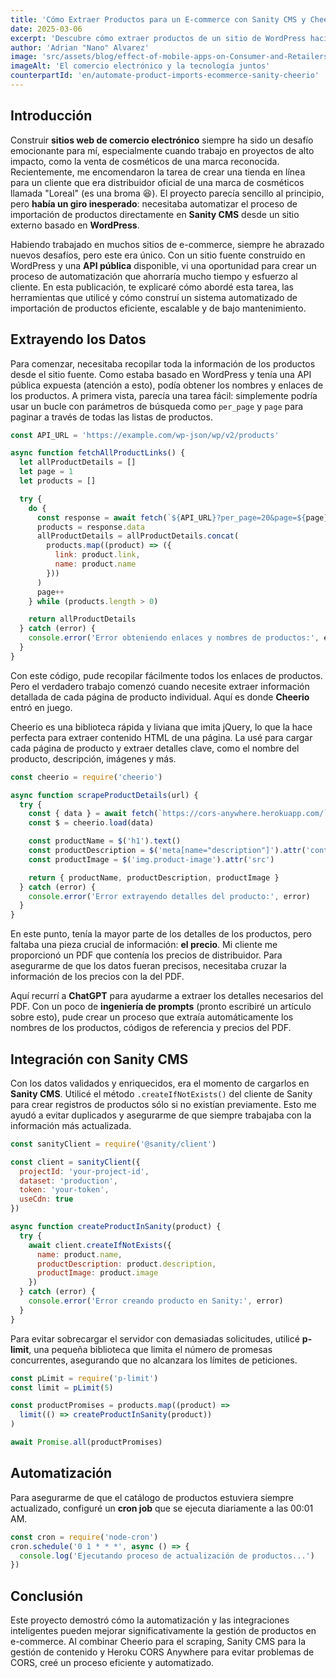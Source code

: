 ```yaml
---
title: 'Cómo Extraer Productos para un E-commerce con Sanity CMS y Cheerio'
date: 2025-03-06
excerpt: 'Descubre cómo extraer productos de un sitio de WordPress hacia Sanity CMS para una tienda en línea, utilizando Cheerio, Heroku CORS Anywhere y cron jobs.'
author: 'Adrian "Nano" Alvarez'
image: 'src/assets/blog/effect-of-mobile-apps-on-Consumer-and-Retailers--1024x538.webp'
imageAlt: 'El comercio electrónico y la tecnología juntos'
counterpartId: 'en/automate-product-imports-ecommerce-sanity-cheerio'
---
```


## Introducción

Construir **sitios web de comercio electrónico** siempre ha sido un desafío emocionante para mí, especialmente cuando trabajo en proyectos de alto impacto, como la venta de cosméticos de una marca reconocida. Recientemente, me encomendaron la tarea de crear una tienda en línea para un cliente que era distribuidor oficial de una marca de cosméticos llamada "Loreal" (es una broma 😆). El proyecto parecía sencillo al principio, pero **había un giro inesperado**: necesitaba automatizar el proceso de importación de productos directamente en **Sanity CMS** desde un sitio externo basado en **WordPress**.

Habiendo trabajado en muchos sitios de e-commerce, siempre he abrazado nuevos desafíos, pero este era único. Con un sitio fuente construido en WordPress y una **API pública** disponible, vi una oportunidad para crear un proceso de automatización que ahorraría mucho tiempo y esfuerzo al cliente. En esta publicación, te explicaré cómo abordé esta tarea, las herramientas que utilicé y cómo construí un sistema automatizado de importación de productos eficiente, escalable y de bajo mantenimiento.

## Extrayendo los Datos

Para comenzar, necesitaba recopilar toda la información de los productos desde el sitio fuente. Como estaba basado en WordPress y tenía una API pública expuesta (atención a esto), podía obtener los nombres y enlaces de los productos. A primera vista, parecía una tarea fácil: simplemente podría usar un bucle con parámetros de búsqueda como `per_page` y `page` para paginar a través de todas las listas de productos.

```javascript
const API_URL = 'https://example.com/wp-json/wp/v2/products'

async function fetchAllProductLinks() {
  let allProductDetails = []
  let page = 1
  let products = []

  try {
    do {
      const response = await fetch(`${API_URL}?per_page=20&page=${page}`)
      products = response.data
      allProductDetails = allProductDetails.concat(
        products.map((product) => ({
          link: product.link,
          name: product.name
        }))
      )
      page++
    } while (products.length > 0)

    return allProductDetails
  } catch (error) {
    console.error('Error obteniendo enlaces y nombres de productos:', error)
  }
}
```

Con este código, pude recopilar fácilmente todos los enlaces de productos. Pero el verdadero trabajo comenzó cuando necesite extraer información detallada de cada página de producto individual. Aquí es donde **Cheerio** entró en juego.

Cheerio es una biblioteca rápida y liviana que imita jQuery, lo que la hace perfecta para extraer contenido HTML de una página. La usé para cargar cada página de producto y extraer detalles clave, como el nombre del producto, descripción, imágenes y más.

```javascript
const cheerio = require('cheerio')

async function scrapeProductDetails(url) {
  try {
    const { data } = await fetch(`https://cors-anywhere.herokuapp.com/` + url)
    const $ = cheerio.load(data)

    const productName = $('h1').text()
    const productDescription = $('meta[name="description"]').attr('content')
    const productImage = $('img.product-image').attr('src')

    return { productName, productDescription, productImage }
  } catch (error) {
    console.error('Error extrayendo detalles del producto:', error)
  }
}
```

En este punto, tenía la mayor parte de los detalles de los productos, pero faltaba una pieza crucial de información: **el precio**. Mi cliente me proporcionó un PDF que contenía los precios de distribuidor. Para asegurarme de que los datos fueran precisos, necesitaba cruzar la información de los precios con la del PDF.

Aquí recurrí a **ChatGPT** para ayudarme a extraer los detalles necesarios del PDF. Con un poco de **ingeniería de prompts** (pronto escribiré un artículo sobre esto), pude crear un proceso que extraía automáticamente los nombres de los productos, códigos de referencia y precios del PDF.

## Integración con Sanity CMS

Con los datos validados y enriquecidos, era el momento de cargarlos en **Sanity CMS**. Utilicé el método `.createIfNotExists()` del cliente de Sanity para crear registros de productos sólo si no existían previamente. Esto me ayudó a evitar duplicados y asegurarme de que siempre trabajaba con la información más actualizada.

```javascript
const sanityClient = require('@sanity/client')

const client = sanityClient({
  projectId: 'your-project-id',
  dataset: 'production',
  token: 'your-token',
  useCdn: true
})

async function createProductInSanity(product) {
  try {
    await client.createIfNotExists({
      name: product.name,
      productDescription: product.description,
      productImage: product.image
    })
  } catch (error) {
    console.error('Error creando producto en Sanity:', error)
  }
}
```

Para evitar sobrecargar el servidor con demasiadas solicitudes, utilicé **p-limit**, una pequeña biblioteca que limita el número de promesas concurrentes, asegurando que no alcanzara los límites de peticiones.

```javascript
const pLimit = require('p-limit')
const limit = pLimit(5)

const productPromises = products.map((product) =>
  limit(() => createProductInSanity(product))
)

await Promise.all(productPromises)
```

## Automatización

Para asegurarme de que el catálogo de productos estuviera siempre actualizado, configuré un **cron job** que se ejecuta diariamente a las 00:01 AM.

```javascript
const cron = require('node-cron')
cron.schedule('0 1 * * *', async () => {
  console.log('Ejecutando proceso de actualización de productos...')
})
```

## Conclusión

Este proyecto demostró cómo la automatización y las integraciones inteligentes pueden mejorar significativamente la gestión de productos en e-commerce. Al combinar Cheerio para el scraping, Sanity CMS para la gestión de contenido y Heroku CORS Anywhere para evitar problemas de CORS, creé un proceso eficiente y automatizado.
